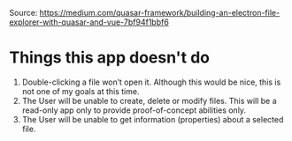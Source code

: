 Source: https://medium.com/quasar-framework/building-an-electron-file-explorer-with-quasar-and-vue-7bf94f1bbf6

# Things this app doesn't do

1. Double-clicking a file won’t open it. Although this would be nice, this is not one of my goals at this time.
2. The User will be unable to create, delete or modify files. This will be a read-only app only to provide proof-of-concept abilities only.
3. The User will be unable to get information (properties) about a selected file.
